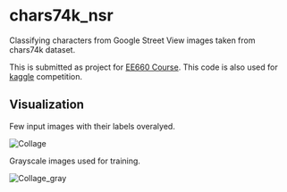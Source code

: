 # chars74k_nsr
Classifying characters from Google Street View images taken from chars74k dataset.

This is submitted as project for [EE660 Course](https://classes.usc.edu/term-20153/course/ee-660/).
This code is also used for [kaggle](https://www.kaggle.com/naveensr89) competition. 


## Visualization
Few input images with their labels overalyed.

![Collage](../other/Visual.png)



Grayscale images used for training.

![Collage_gray](../other/Visual_gray.png)

